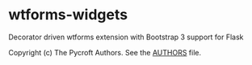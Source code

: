# wtforms-widgets
Decorator driven wtforms extension with Bootstrap 3 support for Flask

Copyright (c) The Pycroft Authors. See the [AUTHORS](https://github.com/agdsn/pycroft/blob/develop/AUTHORS) file.
